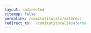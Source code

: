 ```yaml
---
layout: redirected
sitemap: false
permalink: /comitatilocali/salerno/
redirect_to:  /comitatilocali#salerno
---
```

